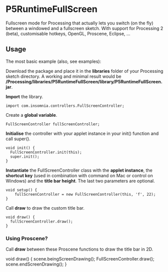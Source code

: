 P5RuntimeFullScreen
===================

Fullscreen mode for Processing that actually lets you switch (on the fly) between a windowed and a fullscreen sketch. With support for Processing 2 (beta), customisable hotkeys, OpenGL, Proscene, Eclipse, …
  
## Usage

The most basic example (also, see examples):

Download the package and place it in the **libraries** folder of your Processing sketch directory. A working and minimal result would be **/Processing/libraries/P5RuntimeFullScreen/library/P5RuntimeFullScreen.jar**.

**Import** the library.

	import com.insomnia.controllers.FullScreenController;


Create a **global variable**.

	FullScreenController fullScreenController;


**Initialise** the controller with your applet instance in your init() function and call super().

	void init() {
	  FullScreenController.init(this);
	  super.init();
	}


**Instantiate** the FullScreenController class with the **applet instance**, the **shortcut key** (used in combination with command on Mac or control on Windows) and the **title bar height**. The last two parameters are optional.

	void setup() {
		fullScreenController = new FullScreenController(this, 'f', 22);
	}


Call **draw** to draw the custom title bar.

	void draw() {
	  fullScreenController.draw();
	}
  
  
### Using Proscene?

Call **draw** between these Proscene functions to draw the title bar in 2D.

void draw() {
	scene.beingScreenDrawing();
	FullScreenController.draw();
	scene.endScreenDrawing();
}